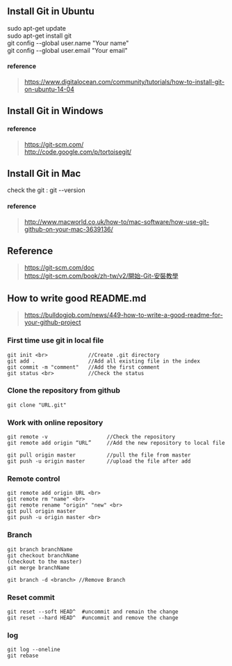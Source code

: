 ## Install Git in Ubuntu
sudo apt-get update <br>
sudo apt-get install git <br>
git config --global user.name "Your name" <br>
git config --global user.email "Your email" <br>

#### reference
>https://www.digitalocean.com/community/tutorials/how-to-install-git-on-ubuntu-14-04  

## Install Git in Windows  
#### reference
>https://git-scm.com/  
>http://code.google.com/p/tortoisegit/    

## Install Git in Mac  
check the git : git --version  
#### reference  
>http://www.macworld.co.uk/how-to/mac-software/how-use-git-github-on-your-mac-3639136/  

## Reference
>https://git-scm.com/doc  
>https://git-scm.com/book/zh-tw/v2/開始-Git-安裝教學

## How to write good README.md
>https://bulldogjob.com/news/449-how-to-write-a-good-readme-for-your-github-project

### First time use git in local file
    git init <br>             //Create .git directory
    git add .                 //Add all existing file in the index 
    git commit -m "comment"   //Add the first comment
    git status <br>           //Check the status

### Clone the repository from github  
    git clone "URL.git"
  
### Work with online repository  
    git remote -v                   //Check the repository  
    git remote add origin “URL”     //Add the new repository to local file   
    git pull origin master          //pull the file from master  
    git push -u origin master       //upload the file after add  

### Remote control
    git remote add origin URL <br>     
    git remote rm "name" <br> 
    git remote rename "origin" "new" <br>  
    git pull origin master  
    git push -u origin master <br> 

### Branch
    git branch branchName
    git checkout branchName
    (checkout to the master)
    git merge branchName

    git branch -d <branch> //Remove Branch

### Reset commit
    git reset --soft HEAD^  #uncommit and remain the change
    git reset --hard HEAD^  #uncommit and remove the change

### log
    git log --oneline
    git rebase 
